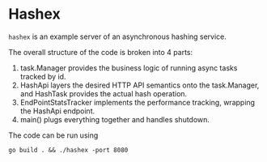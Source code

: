 # Hashex

`hashex` is an example server of an asynchronous hashing service.

The overall structure of the code is broken into 4 parts:

  1. task.Manager provides the business logic of running async tasks tracked
     by id.
  2. HashApi layers the desired HTTP API semantics onto the task.Manager,
     and HashTask provides the actual hash operation.
  3. EndPointStatsTracker implements the performance tracking, wrapping the
     HashApi endpoint.
  4. main() plugs everything together and handles shutdown.

The code can be run using

```
go build . && ./hashex -port 8080
```
